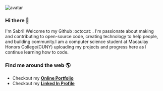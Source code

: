 ![avatar](https://drive.google.com/file/d/1JC6e6VIm53g2onafi0w0xrf8oDKOgyA6/preview)
### Hi there 👋
I'm Sabri! Welcome to my Github :octocat: . I'm passionate about making and contributing to open-source code, creating technology to help people, and building community.I am a computer science student at Macaulay Honors College(CUNY) uploading my projects and progress here as I continue learning how to code.

### Find me around the web 🌎
- Checkout my [**Online Portfolio**](https://sabriumut.com/)
- Checkout my [**Linked In Profile**](https://www.linkedin.com/in/sabrisonmez/)

<!--
**sabrisonmez54/sabrisonmez54** is a ✨ _special_ ✨ repository because its `README.md` (this file) appears on your GitHub profile.

Here are some ideas to get you started:

- 🔭 I’m currently working on ...
- 🌱 I’m currently learning ...
- 👯 I’m looking to collaborate on ...
- 🤔 I’m looking for help with ...
- 💬 Ask me about ...
- 📫 How to reach me: ...
- 😄 Pronouns: ...
- ⚡ Fun fact: ...
-->
